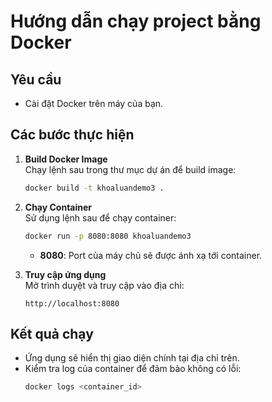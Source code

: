 # Hướng dẫn chạy project bằng Docker

## Yêu cầu
- Cài đặt Docker trên máy của bạn.

## Các bước thực hiện
1. **Build Docker Image**  
    Chạy lệnh sau trong thư mục dự án để build image:
    ```bash
    docker build -t khoaluandemo3 .
    ```

2. **Chạy Container**  
    Sử dụng lệnh sau để chạy container:
    ```bash
    docker run -p 8080:8080 khoaluandemo3
    ```
    - **8080**: Port của máy chủ sẽ được ánh xạ tới container.

3. **Truy cập ứng dụng**  
    Mở trình duyệt và truy cập vào địa chỉ:
    ```
    http://localhost:8080
    ```

## Kết quả chạy
- Ứng dụng sẽ hiển thị giao diện chính tại địa chỉ trên.
- Kiểm tra log của container để đảm bảo không có lỗi:
  ```bash
  docker logs <container_id>
  ```

